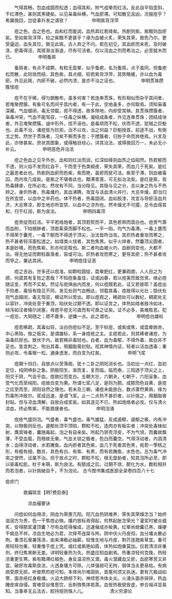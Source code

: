 <!-- { "loadSidebar": true } -->
　　气得其畅，包血成圆而松透；血得其和，附气成晕而红活。反此自平陷歪斜，干红滞色，甚则其黑硬矣。以见枭毒纵横，气血瘀滞。可知散见且凶，况报痘乎？希冀挽回，岂徒事升发之谓欤？
　　　　　申明紫背浮萍

　　痘之色，血之色也。血和红而能润，血热其红若绛矣。热剧则紫，紫黯则血瘀矣。至如紫背浮萍，较之紫黯不更甚乎？缘为血被火炙，荣失其荣，致色乃尔。更受逼迫，血失其位，致见此斑。古人弃之不问。若在初见，其血瘀而未死，及时破涤，瘀毒得活，其斑渐淡渐退，尽有可活者。仅以活血之剂而希治之，必至就木而已。
　　　　　申明蚤斑

　　蚤斑者，有点不成颗，有粒无盘晕，似乎蚤疤，名为蚤斑。点子虽同，但蚤疤松而散，此则敛而结，其色紫，其点细，较若紫背浮萍，其势略缓，亦以血为毒瘀。外见此斑，内瘀不破，必然内溃，是亦不治之证也。
　　　　　申明贯珠攒簇怪痘

　　痘不在乎稀，得匀朗散布，虽多何害？若连串贯珠，有形相似而杂乎其间者，若堆聚攒簇，有象可名而间乎其内者，有一于此，空地虽多，亦何取焉。须知枭毒深藏，气血锢闭，毒无领载，痘不得透，故多隙地，内却受其殃。其贯珠攒簇者，枭毒冲突，气血不能驾驭，一任毒之纵横。凝结成条者，外见连串贯珠；团结成块者，外见堆聚攒簇。诚中形外，信不诬也。是毒顽而不松，伏而不透，犹贼之巨魁也。此毒不治，诸痘皆为抗拒。治不以攻，治之何益？巨魁授首，前途不战，有倒戈之势。然世于贯珠者，习矣不察而多忽；于搅簇者，归咎于命而弃绝焉。兴言及此，亦惨甚矣。庶状其图象，或得触目经心，详其治法，或得挽回万一，未必无小补云。
　　　　　申明恶色并治法

　　痘之色血之见乎外也，血和则红淡而润，红深如绛则血热之焰昭然。热若郁而不透，则火焰不发而红自干，干而至于色类椒皮，荣失其荣，而血几于死矣。是红之最恶者此也。热剧则血瘀而色紫，紫而艳，虽瘀而犹可活。紫至于滞，则血被毒囚，而内攻几成矣。是紫之不堪者此也。黯滞青莲，可无拟治法矣。是红是紫，皆热毒肆虐，在所必攻。然攻有不同，当分隐见。其隐与见之分，总以身之热与不热辨之。身炽热者，热毒燔灼，其血沸腾，攻宜与活血清火并行，大忌辛燥，即当归在所宜禁，以血中之辛药也。体不热者，热毒固闭，血如胶漆，攻宜与导瘀活血共济，大忌寒凉，即生地亦所宜禁，以血中之凉剂也。然辛燥尤不可撄，总令血得其和，归于红润，斯为良法。
　　　　　申明四毒顶

　　痘贵绽而红活。平平若烙炮者，其顶若熨而平，其色若熟而腐白也。痘贵气尊而血附，下陷根肿者，顶若茱萸而脚不松也。一平一陷，均气为毒滞。一毒上壅而不得荣于囊壳，一毒下郁而不得透于顶尖，治法皆所当攻。其炽热者重攻而寒之，热不甚者轻泻面松透之。如煤类火烧者，其色焦黑。似乎火焠者，然囊顶尖圆者，本是妙境，而色焦紫，形亦何足取也。斯二者均血被火灼，血剧则变也，大都不治。得无他证而颗粒磊落者，容或可治。炽热者攻而寒之，更导其瘀；热不甚者攻而导之，兼达其闭。
　　　　　申明痘佳证恶

　　痘之吉凶，世多还以痘准。如颗粒圆绽，盘晕肥红，更兼疏朗，人人目之为顺，何虞其有复败之患哉？不知痘象虽佳，证或凶暴，若以痘美而致忽焉，继必痘随证变，秀而不实矣。然证与痘俱由内而发，何以痘既若此，证又若彼耶？盖痘出于险者，毒恒有隐见不同，发见处则气血畅达，领载其毒，痘故得以光壮；隐伏处则气血锢闭，毒无驾驭，横证所以旁出。即以痘观之，稀疏处可以数纪，稠密处无以容针，冲突处至于重顶，陷伏处过期不透。即以证言之，体热如烙者肢冷如冰，倾泻如注者倏尔闭塞，毋惑乎痘无可虞而有可畏之证矣。证不必多，美难胜恶。犯一痘忌，大局随之；顺不嘉多，逆嫌一点。此之谓也。
　　　　　申明痘白雄标

　　痘若稀疏，其毒似轻，淡白则痘似不足。至于标痘，或紫或焦，或盘晕焮赤，中心黑陷，按之板实，是谓雄标，系一身痘疮之主。主痘若此，则其稀者诸痘，为枭毒抗拒也。致伏于内，故若稀非毒轻也。白者，血为毒郁，不得外着，故白非不足也。急宜刺之，吮出其毒，用胭脂膏封贴。视其神情内证，轻者以活血透毒；重则必攻，令毒根一松，通身透发，而白变为红矣。
　　　　　申明飞浆

　　痘期十四日，自放点以至落痂，犹十二卦之阴阳消长也。当初出一点红，血初定位，纯阴坤卦之象。阴极阳生，渐而复，复而临，临而泰，三阳透于顶尖之上，阳交于阴，气会乎血，痘故红而变白。五朝大壮，六朝夬，七朝干，六阳呈象，血受气化而至纯阳，痘故白变为黄。所谓七浆八足，是则为脓。成脓而色自黄，是痘之应至而至，阴阳自然之理也。若未及三朝，诸痘未能放白，数点骤然黄熟，缘为烈毒所冲故尔。浆成迅速，是谓飞浆。止一二点热不甚炽者，以针挑之，用胭脂膏封贴，但与凉血清解，自放白成浆矣。如其迭见不已，热如炮烙者必攻。仅与清火凉血，终必焦紫，不能救援者也。
　　　　　申明泡涌

　　痘疮气盛则泡。气盛者，毒气盛也。毒气雄猛，反成遏郁，遏郁之极，内有冲突，以物极则反也。遏郁处顶平顶陷，颗粒不松，连肉亦有板实者；冲突处毒锋如射，膺其锋者，囊随毒起，泡之有自来矣。所起乃郛壳浮皮，不为气领，而囊故飘薄，不受血载，而根故无晕。气血关锁之极者，色白而囊空。气得浮动者，内涵清水；血得浮动者，水若腌鱼。血内瘀者其色紫，血几于死者其色黑，宛若一荸桃之形，有粗有细，酷肖，其色有白、有紫、有黑，而有若腌鱼，水色也。总为毒气冲突之使然，证属不治。但于放点之时，颗粒不松，根无盘助者，知其泡所必至，即以驱毒松肌，杜于未萌，斯为良法。有脓成之后，过期不敛，脓化为水，数粒相并而若泡者，以针挑破自干，不为泡论。
古今图书集成医部全录卷四百八十七

痘疹门

　　　　救偏琐言【明?费启泰】

　　　　　凉血撮要诀

　　问痘如何血用凉，阴血为荣畏亢阳。阳亢血热阴难养，荣失其荣燥怎当？始终滋润方为贵，色一干焦痘必殃。燔灼放标焉得起，煎熬起胀怎荣光？灌浆时被炎威炙，安得脓浆灌顶囊？尽有血旺得催成，迅速催成亦板黄。红晕尚焮囊已黑，燥硬干痂总不祥。凉血生地必为君，次择芩连犀与羚。阴中伏火丹皮彻，血分燔炎散必荆。重须石膏兼荡涤，由来沸极必抽薪。轻惟生地与丹皮，荆芥连翘紫草宜。重可用轻轻勿重，轻重惟于痘上凭。或红或紫艳如霞，体热如炮重莫加。仅若清凉非重剂，终归焦黑断无差。详明轻重热为先，热盛应知血剧焉。热重凉轻何克挽，热轻凉重更生寒。紫有黯滞红椒色，身反温凉热又潜。毒火潜藏血又瘀，血瘀寒苦又非宜。破瘀攻毒斯良法，火透身燔方可除。儿体强弱可无拘，弱体当炎更易枯。有病病受原无损，听彼熬煎痘可知。本体尚尔难固执，首尾何须又执迷。更有亢极战如寒，面赤疮红身极燔。火迫大肠频下利，神烦思冷体炎炎。火涌头面赤骍骍，热血腌皮痒自侵。胃难受谷惟思饮，舌刺唇焦体若蒸。血皆热极貌皆虚，参合端详显易知。当事幸无云法古，胶持规则悞人儿。
　　　　　清火穷源论

